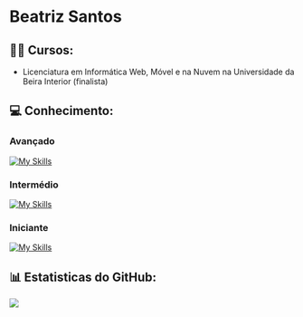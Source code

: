 # Beatriz Santos 

## 👩‍🎓 Cursos:
- Licenciatura em Informática Web, Móvel e na Nuvem na Universidade da Beira Interior (finalista) 

## 💻 Conhecimento:
### Avançado
[![My Skills](https://skillicons.dev/icons?i=java,javascript,css,html,mongodb,mysql,illustrator,figma&theme=light)](https://skillicons.dev)

### Intermédio
[![My Skills](https://skillicons.dev/icons?i=php,python,express,flutter,dart,firebase,photoshop&theme=light)](https://skillicons.dev)

### Iniciante
[![My Skills](https://skillicons.dev/icons?i=docker,kubernetes,django,blender,unity,unreal&theme=light)](https://skillicons.dev)

## 📊 Estatisticas do GitHub:
![](https://github-readme-stats.vercel.app/api/top-langs/?username=beatrizfs04&theme=algolia&hide_border=false&include_all_commits=true&count_private=true&layout=compact)
